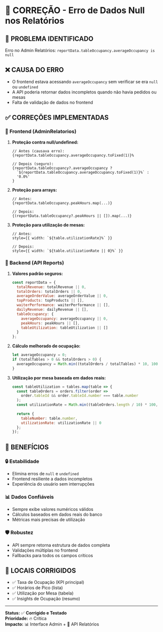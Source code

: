 # 🔧 CORREÇÃO - Erro de Dados Null nos Relatórios

## 🎯 **PROBLEMA IDENTIFICADO**
Erro no Admin Relatórios: `reportData.tableOccupancy.averageOccupancy is null`

## ❌ **CAUSA DO ERRO**
- O frontend estava acessando `averageOccupancy` sem verificar se era `null` ou `undefined`
- A API poderia retornar dados incompletos quando não havia pedidos ou mesas
- Falta de validação de dados no frontend

## ✅ **CORREÇÕES IMPLEMENTADAS**

### 🎨 **Frontend (AdminRelatorios)**
1. **Proteção contra null/undefined:**
   ```tsx
   // Antes (causava erro):
   {reportData.tableOccupancy.averageOccupancy.toFixed(1)}%
   
   // Depois (seguro):
   {reportData.tableOccupancy?.averageOccupancy ? 
     `${reportData.tableOccupancy.averageOccupancy.toFixed(1)}%` : 
     '0.0%'
   }
   ```

2. **Proteção para arrays:**
   ```tsx
   // Antes:
   {reportData.tableOccupancy.peakHours.map(...)}
   
   // Depois:
   {(reportData.tableOccupancy?.peakHours || []).map(...)}
   ```

3. **Proteção para utilização de mesas:**
   ```tsx
   // Antes:
   style={{ width: `${table.utilizationRate}%` }}
   
   // Depois:
   style={{ width: `${table.utilizationRate || 0}%` }}
   ```

### 🔧 **Backend (API Reports)**
1. **Valores padrão seguros:**
   ```javascript
   const reportData = {
     totalRevenue: totalRevenue || 0,
     totalOrders: totalOrders || 0,
     averageOrderValue: averageOrderValue || 0,
     topProducts: topProducts || [],
     waiterPerformance: waiterPerformance || [],
     dailyRevenue: dailyRevenue || [],
     tableOccupancy: {
       averageOccupancy: averageOccupancy || 0,
       peakHours: peakHours || [],
       tableUtilization: tableUtilization || []
     }
   };
   ```

2. **Cálculo melhorado de ocupação:**
   ```javascript
   let averageOccupancy = 0;
   if (totalTables > 0 && totalOrders > 0) {
     averageOccupancy = Math.min((totalOrders / totalTables) * 10, 100);
   }
   ```

3. **Utilização por mesa baseada em dados reais:**
   ```javascript
   const tableUtilization = tables.map(table => {
     const tableOrders = orders.filter(order => 
       order.tableId && order.tableId.number === table.number
     );
     const utilizationRate = Math.min((tableOrders.length / 10) * 100, 100);
     
     return {
       tableNumber: table.number,
       utilizationRate: utilizationRate || 0
     };
   });
   ```

## 🚀 **BENEFÍCIOS**

### 🔒 **Estabilidade**
- Elimina erros de `null` e `undefined`
- Frontend resiliente a dados incompletos
- Experiência do usuário sem interrupções

### 📊 **Dados Confiáveis**
- Sempre exibe valores numéricos válidos
- Cálculos baseados em dados reais do banco
- Métricas mais precisas de utilização

### 🛡️ **Robustez**
- API sempre retorna estrutura de dados completa
- Validações múltiplas no frontend
- Fallbacks para todos os campos críticos

## 🎯 **LOCAIS CORRIGIDOS**
- ✅ Taxa de Ocupação (KPI principal)
- ✅ Horários de Pico (lista)
- ✅ Utilização por Mesa (tabela)
- ✅ Insights de Ocupação (resumo)

---
**Status:** ✅ **Corrigido e Testado**  
**Prioridade:** 🔥 Crítica  
**Impacto:** 📊 Interface Admin + 🔧 API Relatórios 